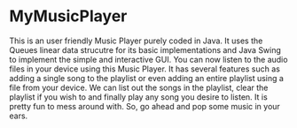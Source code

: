 # MyMusicPlayer
This is an user friendly Music Player purely coded in Java.
It uses the Queues linear data strucutre for its basic implementations and Java Swing to implement the simple and interactive GUI.
You can now listen to the audio files in your device using this Music Player.
It has several features such as adding a single song to the playlist or even adding an entire playlist using a file from your device. 
We can list out the songs in the playlist, clear the playlist if you wish to and finally play any song you desire to listen.
It is pretty fun to mess around with. So, go ahead and pop some music in your ears.

